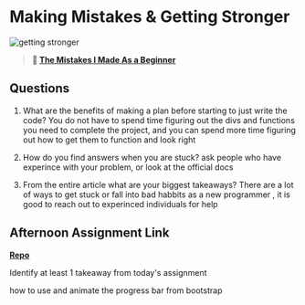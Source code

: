 # Making Mistakes & Getting Stronger

![getting stronger](https://bcw.blob.core.windows.net/public/img/lesson-images/js-bootcamp-logo.jpg)

> **📖 [The Mistakes I Made As a Beginner](https://codeworksacademy.com/fs-student-guide/resources/wk2/06-Coding-Mistakes)**

## Questions

1. What are the benefits of making a plan before starting to just write the code?
You do not have to spend time figuring out the divs and functions you need to complete the project, and you can spend more time figuring out how to get them to function and look right

2. How do you find answers when you are stuck?
ask people who have experince with your problem, or look at the official docs

3. From the entire article what are your biggest takeaways?
There are a lot of ways to get stuck or fall into bad habbits as a new programmer , it is good to reach out to experinced individuals for help
## Afternoon Assignment Link

**[Repo](https://github.com/ZacGamble/boss-monster)**

Identify at least 1 takeaway from today's assignment

how to use and animate the progress bar from bootstrap
